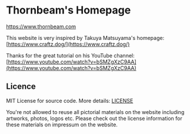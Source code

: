 # Thornbeam's Homepage
https://www.thornbeam.com

This website is very inspired by Takuya Matsuyama's homepage: [https://www.craftz.dog/](https://www.craftz.dog/)

Thanks for the great tutorial on his YouTube channel: [https://www.youtube.com/watch?v=bSMZgXzC9AA](https://www.youtube.com/watch?v=bSMZgXzC9AA)

## Licence 

MIT License for source code. More details: [LICENSE](./LICENSE)

You're not allowed to reuse all pictorial materials on the website including artworks, photos, logos etc. Please check out the license information for these materials on impressum on the website. 
